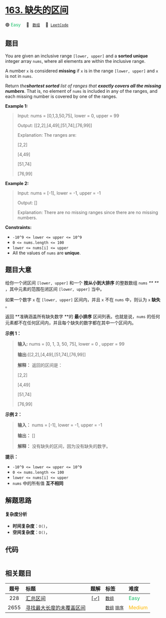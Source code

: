 # [163. 缺失的区间](https://leetcode.com/problems/missing-ranges)

🟢 <font color=#15bd66>Easy</font>&emsp; 🔖&ensp; [`数组`](/tag/array.md)&emsp; 🔗&ensp;[`LeetCode`](https://leetcode.com/problems/missing-ranges)

## 题目

You are given an inclusive range `[lower, upper]` and a **sorted unique**
integer array `nums`, where all elements are within the inclusive range.

A number `x` is considered **missing** if `x` is in the range `[lower, upper]`
and `x` is not in `nums`.

Return _the**shortest sorted** list of ranges that **exactly covers all the
missing numbers**_. That is, no element of `nums` is included in any of the
ranges, and each missing number is covered by one of the ranges.





**Example 1:**

> Input: nums = [0,1,3,50,75], lower = 0, upper = 99
> 
> Output: [[2,2],[4,49],[51,74],[76,99]]
> 
> Explanation: The ranges are:
> 
> [2,2]
> 
> [4,49]
> 
> [51,74]
> 
> [76,99]

**Example 2:**

> Input: nums = [-1], lower = -1, upper = -1
> 
> Output: []
> 
> Explanation: There are no missing ranges since there are no missing numbers.

**Constraints:**

  * `-10^9 <= lower <= upper <= 10^9`
  * `0 <= nums.length <= 100`
  * `lower <= nums[i] <= upper`
  * All the values of `nums` are **unique**.


## 题目大意

给你一个闭区间 `[lower, upper]` 和一个 **按从小到大排序** 的整数数组 `nums` _** **_ ，其中元素的范围在闭区间
`[lower, upper]` 当中。

如果一个数字 `x` 在 `[lower, upper]` 区间内，并且 `x` 不在 `nums` 中，则认为 `x` **缺失** 。

返回 **准确涵盖所有缺失数字  **的 **最小排序** 区间列表。也就是说，`nums`
的任何元素都不在任何区间内，并且每个缺失的数字都在其中一个区间内。



**示例 1：**

> 
> 
> 
> 
> 
> **输入:** nums = [0, 1, 3, 50, 75], lower = 0 , upper = 99
> 
> **输出:**[[2,2],[4,49],[51,74],[76,99]]
> 
> **解释：** 返回的区间是：
> 
> [2,2]
> 
> [4,49]
> 
> [51,74]
> 
> [76,99]

**示例 2：**

> 
> 
> 
> 
> 
> **输入：** nums = [-1], lower = -1, upper = -1
> 
> **输出：** []
> 
> **解释：**  没有缺失的区间，因为没有缺失的数字。



**提示：**

  * `-10^9 <= lower <= upper <= 10^9`
  * `0 <= nums.length <= 100`
  * `lower <= nums[i] <= upper`
  * `nums` 中的所有值 **互不相同**


## 解题思路

#### 复杂度分析

- **时间复杂度**：`O()`，
- **空间复杂度**：`O()`，

## 代码

```javascript

```

## 相关题目

<!-- prettier-ignore -->
| 题号 | 标题 | 题解 | 标签 | 难度 |
| :------: | :------ | :------: | :------ | :------ |
| 228 | [汇总区间](https://leetcode.com/problems/summary-ranges) | [[✓]](/problem/0228.md) |  [`数组`](/tag/array.md) | <font color=#15bd66>Easy</font> |
| 2655 | [寻找最大长度的未覆盖区间](https://leetcode.com/problems/find-maximal-uncovered-ranges) |  |  [`数组`](/tag/array.md) [`排序`](/tag/sorting.md) | <font color=#ffb800>Medium</font> |